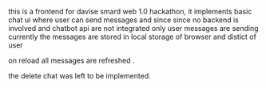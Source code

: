 this is a frontend for davise smard web 1.0 hackathon,
it implements basic chat ui where user can send messages and since since no backend is involved and chatbot api are not integrated only user messages are sending currently 
the messages are stored in local storage of browser and distict of user

on reload all messages are refreshed .

the delete chat was left to be implemented.
